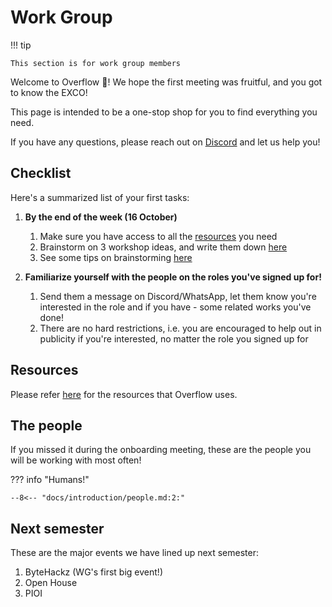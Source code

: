 # Work Group

!!! tip

    This section is for work group members

Welcome to Overflow 🌄! We hope the first meeting was fruitful, and you got to know the EXCO!

This page is intended to be a one-stop shop for you to find everything you need.

If you have any questions, please reach out
on [Discord](https://discord.com/channels/697450907830321192/705698515678134273) and let us help you!

## Checklist

Here's a summarized list of your first tasks:

1. **By the end of the week (16 October)**
    1. Make sure you have access to all the [resources](#resources) you need
    2. Brainstorm on 3 workshop ideas, and write them
       down [here](https://connectnpedu.sharepoint.com/:w:/r/sites/np-overflow/Shared%20Documents/General/%5BSensitive%20EXCO%5D%202022/Session%20Materials/Session%20planning.docx?d=w2d2fe1989ba34c9bb05e22775d40ba8f&csf=1&web=1&e=FKp6kw)
      1. See some tips on brainstorming [here](/admin/pre-sem-meet-ups#brainstorming)

2. **Familiarize yourself with the people on the roles you've signed up for!**
    1. Send them a message on Discord/WhatsApp, let them know you're interested in the role and if you have - some related
       works you've done!
    2. There are no hard restrictions, i.e. you are encouraged to help out in publicity if you're interested, no matter the
       role you signed up for

## Resources

Please refer [here](/admin/resources) for the resources that Overflow uses.

## The people

If you missed it during the onboarding meeting, these are the people you will be working with most often!

??? info "Humans!"

    --8<-- "docs/introduction/people.md:2:"

## Next semester

These are the major events we have lined up next semester:

1. ByteHackz (WG's first big event!)
2. Open House
3. PIOI
